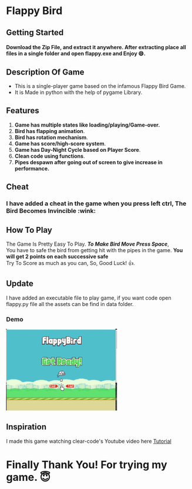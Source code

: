 # Flappy Bird
## Getting Started
#### **Download the Zip File**, and extract it anywhere. After extracting place all files in a single folder and open flappy.exe and Enjoy 😄. 
## Description Of Game
<ul>
  <li>This is a single-player game based on the infamous Flappy Bird Game.</li>
  <li>It is Made in python with the help of pygame Library.</li>
</ul>

## Features 
<ol>
  <li><b>Game has multiple states like loading/playing/Game-over.</b></li>
  <li><b>Bird has flapping animation</b>.</li>
  <li><b>Bird has rotation mechanism</b>.</li>
  <li><b>Game has score/high-score system</b>.</li>
  <li><b>Game has Day-Night Cycle based on Player Score</b>.</li>
  <li><b>Clean code using functions</b>.</li>
  <li><b>Pipes despawn after going out of screen to give increase in performance.</b></li>
</ol>

## Cheat
<h3>I have added a cheat in the game when you press left ctrl, The Bird Becomes Invincible :wink:</h3>

## How To Play
<p> The Game Is Pretty Easy To Play. <b><i>To Make Bird Move Press Space</i></b>,<br>
You have to safe the bird from getting hit with the pipes in the game. <b>You will get 2 points on each successive safe</b><br> 
Try To Score as much as you can, So, Good Luck! &#128077.
</p>

## Update
<p>I have added an executable file to play game, if you want code open flappy.py file all the assets can be find in data folder.</p>

### Demo
![alt text](data/assets/demo.gif)

## Inspiration
I made this game watching clear-code's Youtube video here [Tutorial](https://www.youtube.com/watch?v=UZg49z76cLw)


# Finally Thank You! For trying my game. :innocent:
